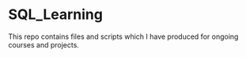 # SQL_Learning
This repo contains files and scripts which I have produced for ongoing courses and projects.
